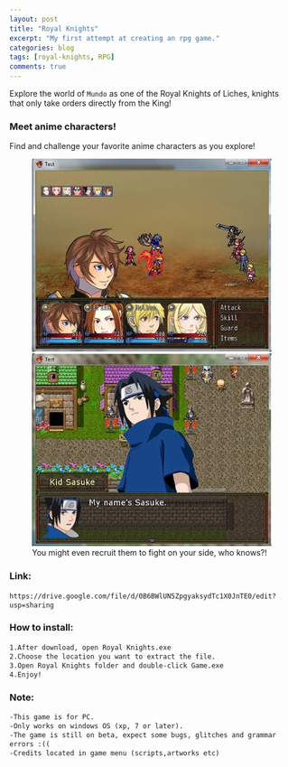 ```yaml
---
layout: post
title: "Royal Knights"
excerpt: "My first attempt at creating an rpg game."
categories: blog
tags: [royal-knights, RPG]
comments: true
---
```


Explore the world of `Mundo` as one of the Royal Knights of Liches, knights that only take orders directly from the King! 

### Meet anime characters!

Find and challenge your favorite anime characters as you explore!


<figure class="half">
	<a href="/images/Royal1.jpg"><img src="/images/Royal1.jpg" alt="image"></a>
	<a href="/images/Royal2.jpg"><img src="/images/Royal2.jpg" alt="image"></a>
	<figcaption>You might even recruit them to fight on your side, who knows?!</figcaption>
</figure>

### Link:
	https://drive.google.com/file/d/0B6BWlUN5ZpgyaksydTc1X0JnTE0/edit?usp=sharing

### How to install:
	1.After download, open Royal Knights.exe 
	2.Choose the location you want to extract the file. 
	3.Open Royal Knights folder and double-click Game.exe
	4.Enjoy! 

### Note:
	-This game is for PC.
	-Only works on windows OS (xp, 7 or later).
	-The game is still on beta, expect some bugs, glitches and grammar errors :((
	-Credits located in game menu (scripts,artworks etc)